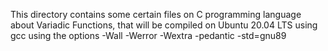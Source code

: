This directory contains some certain files on C programming language about Variadic Functions, that will be compiled on Ubuntu 20.04 LTS using gcc using the options -Wall -Werror -Wextra -pedantic -std=gnu89
